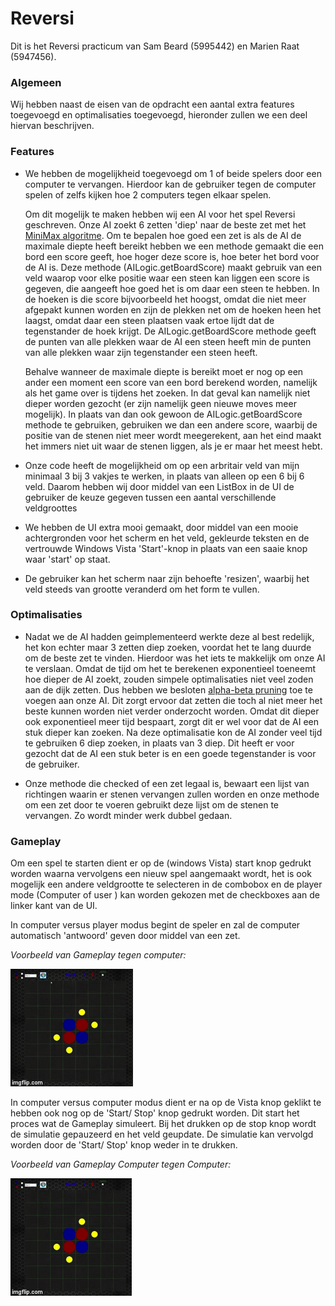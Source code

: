# Reversi

Dit is het Reversi practicum van Sam Beard (5995442) en Marien Raat (5947456).

### Algemeen

Wij hebben naast de eisen van de opdracht een aantal extra features toegevoegd
en optimalisaties toegevoegd, hieronder zullen we een deel hiervan beschrijven.

### Features
  * We hebben de mogelijkheid toegevoegd om 1 of beide spelers door een computer
    te vervangen. Hierdoor kan de gebruiker tegen de computer spelen of zelfs
    kijken hoe 2 computers tegen elkaar spelen.

    Om dit mogelijk te maken hebben wij een AI voor het spel Reversi geschreven.
    Onze AI zoekt 6 zetten 'diep' naar de beste zet met het [MiniMax
    algoritme](https://en.wikipedia.org/wiki/Minimax). Om te bepalen hoe goed
    een zet is als de AI de maximale diepte heeft bereikt hebben we een methode
    gemaakt die een bord een score geeft, hoe hoger deze score is, hoe beter het
    bord voor de AI is. Deze methode (AILogic.getBoardScore) maakt gebruik van
    een veld waarop voor elke positie waar een steen kan liggen een score is
    gegeven, die aangeeft hoe goed het is om daar een steen te hebben. In de
    hoeken is die score bijvoorbeeld het hoogst, omdat die niet meer afgepakt
    kunnen worden en zijn de plekken net om de hoeken heen het laagst, omdat
    daar een steen plaatsen vaak ertoe lijdt dat de tegenstander de hoek krijgt.
    De AILogic.getBoardScore methode geeft de punten van alle plekken waar de
    AI een steen heeft min de punten van alle plekken waar zijn tegenstander een
    steen heeft.

    Behalve wanneer de maximale diepte is bereikt moet er nog op een ander een
    moment een score van een bord berekend worden, namelijk als het game over is
    tijdens het zoeken. In dat geval kan namelijk niet dieper worden gezocht (er
    zijn namelijk geen nieuwe moves meer mogelijk). In plaats van dan ook gewoon
    de AILogic.getBoardScore methode te gebruiken, gebruiken we dan een andere
    score, waarbij de positie van de stenen niet meer wordt meegerekent, aan het
    eind maakt het immers niet uit waar de stenen liggen, als je er maar het
    meest hebt.

  * Onze code heeft de mogelijkheid om op een arbritair veld van mijn minimaal
    3 bij 3 vakjes te werken, in plaats van alleen op een 6 bij 6 veld. Daarom
    hebben wij door middel van een ListBox in de UI de gebruiker de keuze
    gegeven tussen een aantal verschillende veldgroottes

  * We hebben de UI extra mooi gemaakt, door middel van een mooie achtergronden
    voor het scherm en het veld, gekleurde teksten en de vertrouwde Windows
    Vista 'Start'-knop in plaats van een saaie knop waar 'start' op staat.

  * De gebruiker kan het scherm naar zijn behoefte 'resizen', waarbij het veld
    steeds van grootte veranderd om het form te vullen.

### Optimalisaties
  * Nadat we de AI hadden geimplementeerd werkte deze al best redelijk, het kon
    echter maar 3 zetten diep zoeken, voordat het te lang duurde om de beste zet
    te vinden. Hierdoor was het iets te makkelijk om onze AI te verslaan. Omdat
    de tijd om het te berekenen exponentieel toeneemt hoe dieper de AI zoekt,
    zouden simpele optimalisaties niet veel zoden aan de dijk zetten. Dus hebben
    we besloten [alpha-beta
    pruning](https://en.wikipedia.org/wiki/Alpha%E2%80%93beta_pruning) toe te
    voegen aan onze AI. Dit zorgt ervoor dat zetten die toch al niet meer het
    beste kunnen worden niet verder onderzocht worden. Omdat dit dieper ook
    exponentieel meer tijd bespaart, zorgt dit er wel voor dat de AI een stuk
    dieper kan zoeken. Na deze optimalisatie kon de AI zonder veel tijd te
    gebruiken 6 diep zoeken, in plaats van 3 diep. Dit heeft er voor gezocht
    dat de AI een stuk beter is en een goede tegenstander is voor de gebruiker.

  * Onze methode die checked of een zet legaal is, bewaart een lijst van
    richtingen waarin er stenen vervangen zullen worden en onze methode om een
    zet door te voeren gebruikt deze lijst om de stenen te vervangen. Zo wordt
    minder werk dubbel gedaan.

### Gameplay

Om een spel te starten dient er op de (windows Vista) start knop gedrukt worden
waarna vervolgens een nieuw spel aangemaakt wordt, het is ook mogelijk een
andere veldgrootte te selecteren in de combobox en de player mode (Computer of
user ) kan worden gekozen met de checkboxes aan de linker kant van de UI.

In computer versus player modus begint de speler en zal de computer automatisch
'antwoord' geven door middel van een zet.

_Voorbeeld van Gameplay tegen computer:_

![alt tag](https://raw.githubusercontent.com/SamFreshFriend/Reversi/master/CompVPlayer.gif)

In computer versus computer modus dient er na op de Vista knop geklikt te hebben
ook nog op de 'Start/ Stop' knop gedrukt worden. Dit start het proces wat de
Gameplay simuleert. Bij het drukken op de stop knop wordt de simulatie
gepauzeerd en het veld geupdate. De simulatie kan vervolgd worden door de 'Start/
Stop' knop weder in te drukken.

_Voorbeeld van Gameplay Computer tegen Computer:_

![alt tag](https://raw.githubusercontent.com/SamFreshFriend/Reversi/master/CompVComp.gif)
